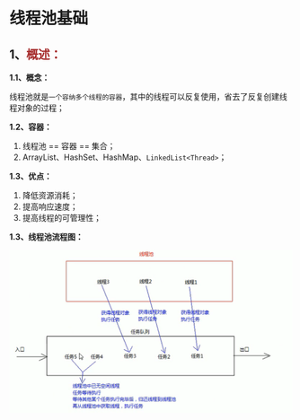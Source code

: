# 线程池基础

## 1、<span style="color:brown">概述：</span>

**1.1、概念：**

​		线程池就是`一个容纳多个线程的容器`，其中的线程可以反复使用，省去了反复创建线程对象的过程；

**1.2、容器：**

1. 线程池	== 	容器	== 	集合；
2. ArrayList、HashSet、HashMap、`LinkedList<Thread>`；

**1.3、优点：**

1. 降低资源消耗；
2. 提高响应速度；
3. 提高线程的可管理性；

**1.3、线程池流程图：**

![](https://raw.githubusercontent.com/root-bine/image/main/Typora-image/%E7%BA%BF%E7%A8%8B%E6%B1%A0.png)